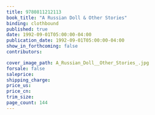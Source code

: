 ```yaml
---
title: 9780811212113
book_title: "A Russian Doll & Other Stories"
binding: clothbound
published: true
date: 1992-09-01T05:00:00-04:00
publication_date: 1992-09-01T05:00:00-04:00
show_in_forthcoming: false
contributors:

cover_image_path: A_Russian_Doll__Other_Stories_.jpg
forsale: false
saleprice:
shipping_charge:
price_us:
price_cn:
trim_size:
page_count: 144
---
```


